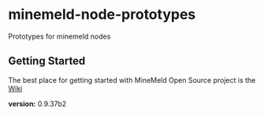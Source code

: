 # minemeld-node-prototypes

Prototypes for minemeld nodes

## Getting Started
The best place for getting started with MineMeld Open Source project is the [Wiki](https://github.com/PaloAltoNetworks/minemeld/wiki)

**version:** 0.9.37b2

